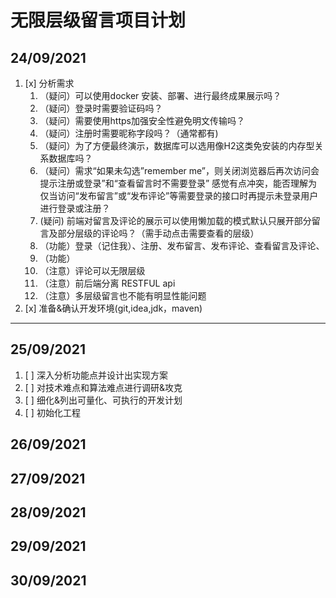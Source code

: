 # 无限层级留言项目计划

## 24/09/2021
1. [x] 分析需求
   1. （疑问）可以使用docker 安装、部署、进行最终成果展示吗？
   2. （疑问）登录时需要验证码吗？
   3. （疑问）需要使用https加强安全性避免明文传输吗？
   4. （疑问）注册时需要昵称字段吗？（通常都有)
   5. （疑问）为了方便最终演示，数据库可以选用像H2这类免安装的内存型关系数据库吗？
   6. （疑问）需求“如果未勾选”remember me”，则关闭浏览器后再次访问会提示注册或登录”和“查看留言时不需要登录” 感觉有点冲突，能否理解为仅当访问“发布留言”或“发布评论”等需要登录的接口时再提示未登录用户进行登录或注册？
   7. (疑问) 前端对留言及评论的展示可以使用懒加载的模式默认只展开部分留言及部分层级的评论吗？（需手动点击需要查看的层级）
   8. （功能）登录（记住我）、注册、发布留言、发布评论、查看留言及评论、
   9. （功能）
   10. （注意）评论可以无限层级
   11. （注意）前后端分离 RESTFUL api
   12. （注意）多层级留言也不能有明显性能问题
2. [x] 准备&确认开发环境(git,idea,jdk，maven)

---
## 25/09/2021
1. [ ] 深入分析功能点并设计出实现方案
2. [ ] 对技术难点和算法难点进行调研&攻克
3. [ ] 细化&列出可量化、可执行的开发计划
4. [ ] 初始化工程

## 26/09/2021

## 27/09/2021

## 28/09/2021

## 29/09/2021
## 30/09/2021
